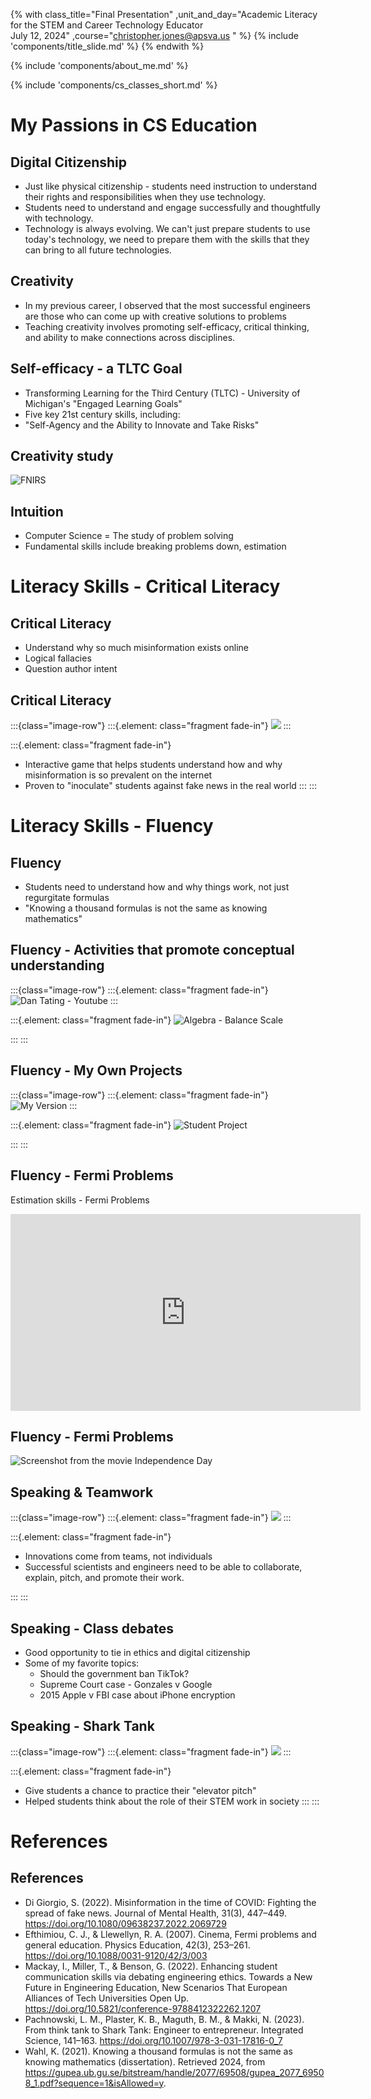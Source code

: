 {% with class_title="Final Presentation"
    ,unit_and_day="Academic Literacy for the  STEM and Career Technology Educator </br>July 12, 2024"
    ,course="christopher.jones@apsva.us "
%}
{% include 'components/title_slide.md' %}
{% endwith %}

{% include 'components/about_me.md' %}


{% include 'components/cs_classes_short.md' %}


# My Passions in CS Education

## Digital Citizenship

- Just like physical citizenship - students need instruction to understand their rights and responsibilities when they use technology.
- Students need to understand and engage successfully and thoughtfully with technology.
- Technology is always evolving. We can't just prepare students to use today's technology, we need to prepare them with the skills that they can bring to all future technologies.


## Creativity

- In my previous career, I observed that the most successful engineers are those who can come up with creative solutions to problems
- Teaching creativity involves promoting self-efficacy, critical thinking, and ability to make connections across disciplines.

## Self-efficacy - a TLTC Goal
- Transforming Learning for the Third Century (TLTC) - University of Michigan's "Engaged Learning Goals"
- Five key 21st century skills, including:
- "Self-Agency and the Ability to Innovate and Take Risks"

## Creativity study

![FNIRS](../images/fnirs.jpg)

## Intuition

- Computer Science = The study of problem solving
- Fundamental skills include breaking problems down, estimation

# Literacy Skills - Critical Literacy

## Critical Literacy

- Understand why so much misinformation exists online
- Logical fallacies
- Question author intent

## Critical Literacy

:::{class="image-row"}
:::{.element: class="fragment fade-in"}
![](../images/bad_news_game.png)
:::

:::{.element: class="fragment fade-in"}
- Interactive game that helps students understand how and why misinformation is so prevalent on the internet
- Proven to "inoculate" students against fake news in the real world
:::
:::


# Literacy Skills - Fluency

## Fluency

- Students need to understand how and why things work, not just regurgitate formulas
- "Knowing a thousand formulas is not the same as knowing mathematics"

## Fluency - Activities that promote conceptual understanding

:::{class="image-row"}
:::{.element: class="fragment fade-in"}
![Dan Tating - Youtube](../images/trig_ferris_wheel.jpg)
:::

:::{.element: class="fragment fade-in"}
![Algebra - Balance Scale](../images/algebra_scale.png)

:::
:::



## Fluency - My Own Projects


:::{class="image-row"}
:::{.element: class="fragment fade-in"}
![My Version](../images/cube_sort_balance.png)
:::

:::{.element: class="fragment fade-in"}
![Student Project](../images/sort_tswift_albums.png)

:::
:::

## Fluency - Fermi Problems
Estimation skills - Fermi Problems

<iframe width="560" height="315" src="https://www.youtube.com/embed/0YzvupOX8Is?si=J9hIqVLLdqLAGhCK" title="YouTube video player" frameborder="0" allow="accelerometer; autoplay; clipboard-write; encrypted-media; gyroscope; picture-in-picture; web-share" referrerpolicy="strict-origin-when-cross-origin" allowfullscreen></iframe>

## Fluency - Fermi Problems

![Screenshot from the movie Independence Day](../images/independence_day.png)

## Speaking & Teamwork

:::{class="image-row"}
:::{.element: class="fragment fade-in"}
![](../images/innovators.jpg)
:::

:::{.element: class="fragment fade-in"}
- Innovations come from teams, not individuals
- Successful scientists and engineers need to be able to collaborate, explain, pitch, and promote their work.

:::
:::

## Speaking - Class debates

- Good opportunity to tie in ethics and digital citizenship
- Some of my favorite topics:
    - Should the government ban TikTok?
    - Supreme Court case - Gonzales v Google
    - 2015 Apple v FBI case about iPhone encryption

## Speaking - Shark Tank


:::{class="image-row"}
:::{.element: class="fragment fade-in"}
![](../images/shark_tank.jpg)
:::

:::{.element: class="fragment fade-in"}
- Give students a chance to practice their "elevator pitch"
- Helped students think about the role of their STEM work in society 
:::
:::


# References

## References
- Di Giorgio, S. (2022). Misinformation in the time of COVID: Fighting the spread of fake news. Journal of Mental Health, 31(3), 447–449. https://doi.org/10.1080/09638237.2022.2069729 
- Efthimiou, C. J., & Llewellyn, R. A. (2007). Cinema, Fermi problems and general education. Physics Education, 42(3), 253–261. https://doi.org/10.1088/0031-9120/42/3/003 
- Mackay, I., Miller, T., & Benson, G. (2022). Enhancing student communication skills via debating engineering ethics. Towards a New Future in Engineering Education, New Scenarios That European Alliances of Tech Universities Open Up. https://doi.org/10.5821/conference-9788412322262.1207 
- Pachnowski, L. M., Plaster, K. B., Maguth, B. M., & Makki, N. (2023). From think tank to Shark Tank: Engineer to entrepreneur. Integrated Science, 141–163. https://doi.org/10.1007/978-3-031-17816-0_7 
- Wahl, K. (2021). Knowing a thousand formulas is not the same as knowing mathematics (dissertation). Retrieved 2024, from https://gupea.ub.gu.se/bitstream/handle/2077/69508/gupea_2077_69508_1.pdf?sequence=1&isAllowed=y. 

